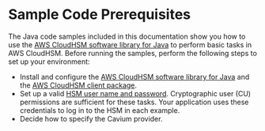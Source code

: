 # Sample Code Prerequisites<a name="java-library-sample"></a>

The Java code samples included in this documentation show you how to use the [AWS CloudHSM software library for Java](java-library.md) to perform basic tasks in AWS CloudHSM\. Before running the samples, perform the following steps to set up your environment:
+ Install and configure the [AWS CloudHSM software library for Java](java-library-install.md) and the [AWS CloudHSM client package](install-and-configure-client-linux.md)\. 
+ Set up a valid [HSM user name and password](manage-hsm-users.md)\. Cryptographic user \(CU\) permissions are sufficient for these tasks\. Your application uses these credentials to log in to the HSM in each example\.
+ Decide how to specify the Cavium provider\.